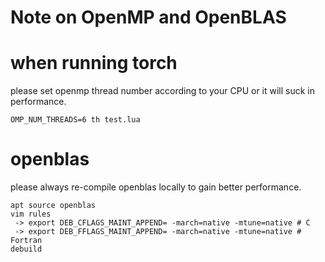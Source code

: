 Note on OpenMP and OpenBLAS
===

# when running torch
please set openmp thread number according to your CPU or it will suck in performance.
```
OMP_NUM_THREADS=6 th test.lua
```

# openblas
please always re-compile openblas locally to gain better performance.
```
apt source openblas
vim rules
 -> export DEB_CFLAGS_MAINT_APPEND= -march=native -mtune=native # C
 -> export DEB_FFLAGS_MAINT_APPEND= -march=native -mtune=native # Fortran
debuild
```
